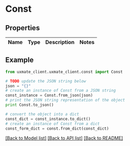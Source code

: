 # Const


## Properties
Name | Type | Description | Notes
------------ | ------------- | ------------- | -------------

## Example

```python
from uxmate_client.uxmate_client.const import Const

# TODO update the JSON string below
json = "{}"
# create an instance of Const from a JSON string
const_instance = Const.from_json(json)
# print the JSON string representation of the object
print Const.to_json()

# convert the object into a dict
const_dict = const_instance.to_dict()
# create an instance of Const from a dict
const_form_dict = const.from_dict(const_dict)
```
[[Back to Model list]](../README.md#documentation-for-models) [[Back to API list]](../README.md#documentation-for-api-endpoints) [[Back to README]](../README.md)


